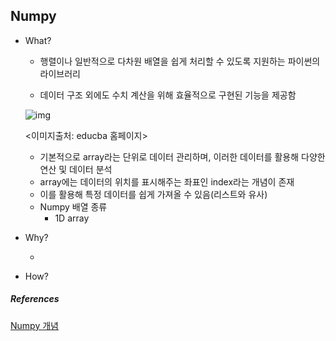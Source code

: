 ## Numpy

- What?

  - 행렬이나 일반적으로 다차원 배열을 쉽게 처리할 수 있도록 지원하는 파이썬의 라이브러리 

  - 데이터 구조 외에도 수치 계산을 위해 효율적으로 구현된 기능을 제공함

    

  ![img](https://postfiles.pstatic.net/MjAyMTEwMDZfMTQz/MDAxNjMzNTA3ODg4MDI0.TK4Ec09t6G0wuT1fe_Utg_8cCwm_qsnycmMqq1K90V4g.bAeGD3GjsZcICBwQD0q6cFUtFlz9fXiOhH4eyVO7IUsg.JPEG.swedu_et/What-is-NumPy-in-Python.jpg?type=w966)

  <이미지출처: educba 홈페이지>

  - 기본적으로 array라는 단위로 데이터 관리하며, 이러한 데이터를 활용해 다양한 연산 및 데이터 분석 
  - array에는 데이터의 위치를 표시해주는 좌표인 index라는 개념이 존재 
  - 이를 활용해 특정 데이터를 쉽게 가져올 수 있음(리스트와 유사)
  - Numpy 배열 종류 
    * 1D array

  

- Why?

  - 

- How?  

##### References

[Numpy 개념](https://ko.wikipedia.org/wiki/NumPy)

